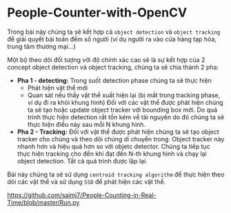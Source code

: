 # People-Counter-with-OpenCV
Trong bài này chúng ta sẽ kết hợp cả `object detection` và `object tracking` để giải quyết bài toán đếm số người (ví dụ người ra vào cửa hàng tạp hóa, trung tâm thương mại...)

Một bộ theo dõi đối tượng với độ chính xác cao sẽ là sự kết hợp của 2 concept object detection và object tracking, chúng ta sẽ chia thành 2 pha:
* **Pha 1 - detecting:** Trong suốt detection phase chúng ta sẽ thực hiện
    * Phát hiện vật thể mới
    * Quan sát nếu thấy vật thể xuất hiện lại (bị mất trong tracking phase, ví dụ đi ra khỏi khung hình)
Đối với các vật thể được phát hiện chúng ta sẽ tạo hoặc update object tracker với bounding box mới. Do quá trình thực hiện detection rất tốn kém về tài nguyên do đó chúng ta sẽ thực hiện điều này sau mỗi N khung hình.
* **Pha 2 - Tracking:** Đối với vật thể được phát hiện chúng ta sẽ tạo object tracker cho chúng và theo dõi chúng di chuyển trong. Object tracker này nhanh hơn và hiệu quả hơn so với objetc detector. Chúng ta tiếp tục thực hiện tracking cho đến khi đạt đến N-th khung hình và chạy lại object detection. Tất cả quá trình được lặp lại.

Bài này chúng ta sẽ sử dụng `centroid tracking algorithm` để thực hiện theo dõi các vật thể và sử dụng `SSD` để phát hiện các vật thể.

https://github.com/saimj7/People-Counting-in-Real-Time/blob/master/Run.py

